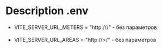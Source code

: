 # Description .env

- VITE_SERVER_URL_METERS = "http://<meters>/" - без параметров <br><br>
- VITE_SERVER_URL_AREAS = "http://<area>>/" - без параметров
